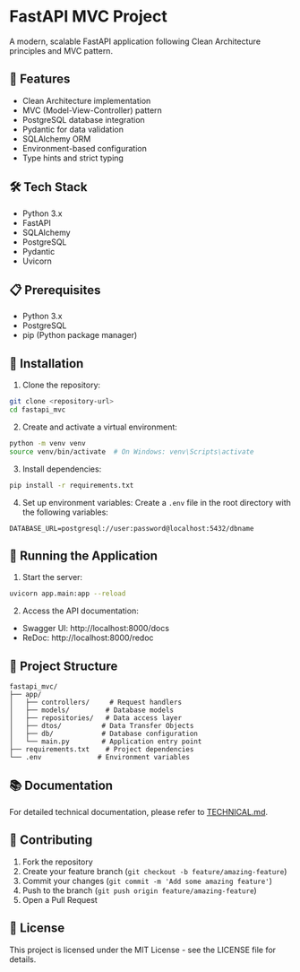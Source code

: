 # FastAPI MVC Project

A modern, scalable FastAPI application following Clean Architecture principles and MVC pattern.

## 🚀 Features

- Clean Architecture implementation
- MVC (Model-View-Controller) pattern
- PostgreSQL database integration
- Pydantic for data validation
- SQLAlchemy ORM
- Environment-based configuration
- Type hints and strict typing

## 🛠️ Tech Stack

- Python 3.x
- FastAPI
- SQLAlchemy
- PostgreSQL
- Pydantic
- Uvicorn

## 📋 Prerequisites

- Python 3.x
- PostgreSQL
- pip (Python package manager)

## 🔧 Installation

1. Clone the repository:
```bash
git clone <repository-url>
cd fastapi_mvc
```

2. Create and activate a virtual environment:
```bash
python -m venv venv
source venv/bin/activate  # On Windows: venv\Scripts\activate
```

3. Install dependencies:
```bash
pip install -r requirements.txt
```

4. Set up environment variables:
Create a `.env` file in the root directory with the following variables:
```env
DATABASE_URL=postgresql://user:password@localhost:5432/dbname
```

## 🚀 Running the Application

1. Start the server:
```bash
uvicorn app.main:app --reload
```

2. Access the API documentation:
- Swagger UI: http://localhost:8000/docs
- ReDoc: http://localhost:8000/redoc

## 📁 Project Structure

```
fastapi_mvc/
├── app/
│   ├── controllers/     # Request handlers
│   ├── models/         # Database models
│   ├── repositories/   # Data access layer
│   ├── dtos/          # Data Transfer Objects
│   ├── db/            # Database configuration
│   └── main.py        # Application entry point
├── requirements.txt    # Project dependencies
└── .env              # Environment variables
```

## 📚 Documentation

For detailed technical documentation, please refer to [TECHNICAL.md](TECHNICAL.md).

## 🤝 Contributing

1. Fork the repository
2. Create your feature branch (`git checkout -b feature/amazing-feature`)
3. Commit your changes (`git commit -m 'Add some amazing feature'`)
4. Push to the branch (`git push origin feature/amazing-feature`)
5. Open a Pull Request

## 📄 License

This project is licensed under the MIT License - see the LICENSE file for details.
